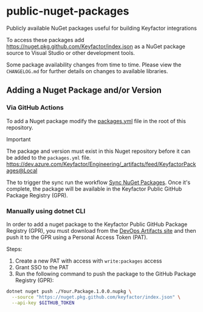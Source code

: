 # public-nuget-packages

Publicly available NuGet packages useful for building Keyfactor integrations

To access these packages add https://nuget.pkg.github.com/Keyfactor/index.json as a NuGet package source to Visual
Studio or other development tools.

Some package availability changes from time to time. Please view the `CHANGELOG.md` for further details on changes to
available libraries.

## Adding a Nuget Package and/or Version

### Via GitHub Actions

To add a Nuget package modify the [packages.yml](./packages.yml) file in the root of this repository.

> [!IMPORTANT]
> The package and version must exist in this Nuget repository before it can be added to the `packages.yml` file.
> https://dev.azure.com/Keyfactor/Engineering/_artifacts/feed/KeyfactorPackages@Local

The to trigger the sync run the
workflow [Sync NuGet Packages](https://github.com/Keyfactor/public-nuget-packages/actions/workflows/sync-nuget.yml). Once
it's complete, the package will be available in the Keyfactor Public GitHub Package Registry (GPR).

### Manually using dotnet CLI

In order to add a nuget package to the Keyfactor Public GitHub Package Registry (GPR), you must download from the 
[DevOps Artifacts site](https://dev.azure.com/Keyfactor/Engineering/_artifacts/feed/KeyfactorPackages@Local) 
and then push it to the GPR using a Personal Access Token (PAT).

Steps:
1. Create a new PAT with access with `write:packages` access
2. Grant SSO to the PAT
3. Run the following command to push the package to the GitHub Package Registry (GPR):

```bash
dotnet nuget push ./Your.Package.1.0.0.nupkg \
  --source "https://nuget.pkg.github.com/keyfactor/index.json" \
  --api-key $GITHUB_TOKEN
```
